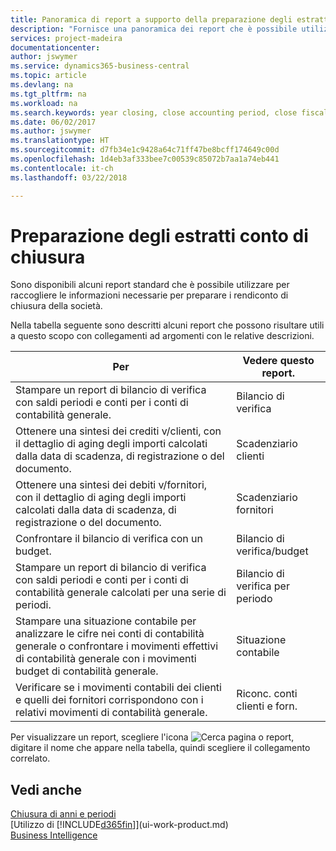 ```yaml
---
title: Panoramica di report a supporto della preparazione degli estratti conto di chiusura | Documenti Microsoft
description: "Fornisce una panoramica dei report che è possibile utilizzare per raccogliere le informazioni e preparare gli estratti conto di chiusura della società alla chiusura dell'anno fiscale."
services: project-madeira
documentationcenter: 
author: jswymer
ms.service: dynamics365-business-central
ms.topic: article
ms.devlang: na
ms.tgt_pltfrm: na
ms.workload: na
ms.search.keywords: year closing, close accounting period, close fiscal year, aging, creditor payments, vendor payments, assets, liabilities, equity, analysis, reporting, financial report, business intelligence, BI, Power Bi, KPI
ms.date: 06/02/2017
ms.author: jswymer
ms.translationtype: HT
ms.sourcegitcommit: d7fb34e1c9428a64c71ff47be8bcff174649c00d
ms.openlocfilehash: 1d4eb3af333bee7c00539c85072b7aa1a74eb441
ms.contentlocale: it-ch
ms.lasthandoff: 03/22/2018

---
```

# <a name="preparing-closing-statements"></a>Preparazione degli estratti conto di chiusura
Sono disponibili alcuni report standard che è possibile utilizzare per raccogliere le informazioni necessarie per preparare i rendiconto di chiusura della società.

Nella tabella seguente sono descritti alcuni report che possono risultare utili a questo scopo con collegamenti ad argomenti con le relative descrizioni.

| Per | Vedere questo report. |
| --- | --- |
| Stampare un report di bilancio di verifica con saldi periodi e conti per i conti di contabilità generale. |Bilancio di verifica |
| Ottenere una sintesi dei crediti v/clienti, con il dettaglio di aging degli importi calcolati dalla data di scadenza, di registrazione o del documento. |Scadenziario clienti |
| Ottenere una sintesi dei debiti v/fornitori, con il dettaglio di aging degli importi calcolati dalla data di scadenza, di registrazione o del documento. |Scadenziario fornitori |
| Confrontare il bilancio di verifica con un budget. |Bilancio di verifica/budget |
| Stampare un report di bilancio di verifica con saldi periodi e conti per i conti di contabilità generale calcolati per una serie di periodi. |Bilancio di verifica per periodo |
| Stampare una situazione contabile per analizzare le cifre nei conti di contabilità generale o confrontare i movimenti effettivi di contabilità generale con i movimenti budget di contabilità generale. |Situazione contabile |
| Verificare se i movimenti contabili dei clienti e quelli dei fornitori corrispondono con i relativi movimenti di contabilità generale. |Riconc. conti clienti e forn. |

Per visualizzare un report, scegliere l'icona ![Cerca pagina o report](media/ui-search/search_small.png "icona Cerca pagina o report"), digitare il nome che appare nella tabella, quindi scegliere il collegamento correlato.

## <a name="see-also"></a>Vedi anche
[Chiusura di anni e periodi](year-close-years-periods.md)  
[Utilizzo di [!INCLUDE[d365fin](includes/d365fin_md.md)]](ui-work-product.md)  
[Business Intelligence](bi.md)

